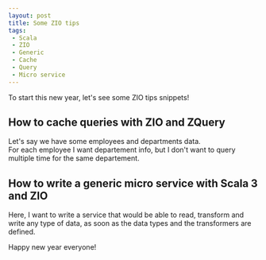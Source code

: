 ```yaml
---
layout: post
title: Some ZIO tips
tags:
 - Scala
 - ZIO
 - Generic
 - Cache
 - Query
 - Micro service
---
```


To start this new year, let's see some ZIO tips snippets!

## How to cache queries with ZIO and ZQuery

Let's say we have some employees and departments data.  
For each employee I want departement info, but I don't want to query multiple time for the same departement.

<script src="https://gist.github.com/loicdescotte/1cc5f2a00506138a64efe3534214f6d7.js"></script>


## How to write a generic micro service with Scala 3 and ZIO

Here, I want to write a service that would be able to read, transform and write any type of data, as soon as the data types and the transformers are defined.

<script src="https://gist.github.com/loicdescotte/8ab10c13b7c63920ec5637b5c695368b.js"></script>

Happy new year everyone!
